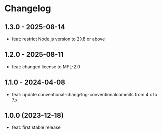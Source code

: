 # Changelog

## 1.3.0 - 2025-08-14

- feat: restrict Node.js version to 20.8 or above

## 1.2.0 - 2025-08-11

- feat: changed license to MPL-2.0

## 1.1.0 - 2024-04-08

- feat: update conventional-changelog-conventionalcommits from 4.x to 7.x

## 1.0.0 (2023-12-18)

- feat: first stable release
